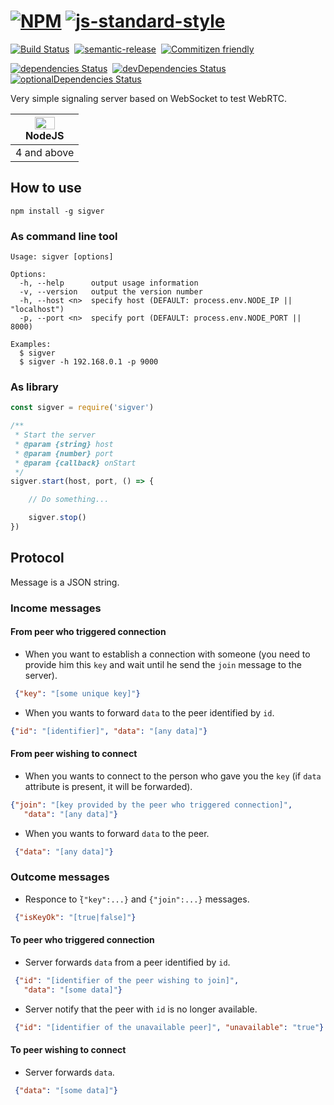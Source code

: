# [![NPM](https://nodei.co/npm/sigver.png)](https://nodei.co/npm/sigver/) [![js-standard-style](https://cdn.rawgit.com/feross/standard/master/badge.svg)](https://github.com/feross/standard)

[![Build Status](https://travis-ci.org/coast-team/sigver.svg?branch=master)](https://travis-ci.org/coast-team/sigver)&nbsp;
[![semantic-release](https://img.shields.io/badge/%20%20%F0%9F%93%A6%F0%9F%9A%80-semantic--release-e10079.svg?style=flat-square)](https://github.com/semantic-release/semantic-release)&nbsp;
[![Commitizen friendly](https://img.shields.io/badge/commitizen-friendly-brightgreen.svg?style=flat-square)](http://commitizen.github.io/cz-cli/)&nbsp;

[![dependencies Status](https://david-dm.org/coast-team/sigver/status.svg)](https://david-dm.org/coast-team/sigver)&nbsp;
[![devDependencies Status](https://david-dm.org/coast-team/sigver/dev-status.svg)](https://david-dm.org/coast-team/sigver?type=dev)&nbsp;
[![optionalDependencies Status](https://david-dm.org/coast-team/sigver/optional-status.svg)](https://david-dm.org/coast-team/sigver?type=optional)

Very simple signaling server based on WebSocket to test WebRTC.

| [<img src="https://upload.wikimedia.org/wikipedia/commons/thumb/d/d9/Node.js_logo.svg/32px-Node.js_logo.svg.png" alt="NodeJS" width="32px" height="20px" />](http://godban.github.io/browsers-support-badges/)</br>NodeJS |
| --------- |
| 4 and above


## How to use
    npm install -g sigver

### As command line tool
    Usage: sigver [options]

    Options:
      -h, --help      output usage information
      -v, --version   output the version number
      -h, --host <n>  specify host (DEFAULT: process.env.NODE_IP || "localhost")
      -p, --port <n>  specify port (DEFAULT: process.env.NODE_PORT || 8000)

    Examples:
      $ sigver
      $ sigver -h 192.168.0.1 -p 9000

### As library
```javascript
const sigver = require('sigver')

/**
 * Start the server
 * @param {string} host
 * @param {number} port
 * @param {callback} onStart
 */
sigver.start(host, port, () => {

    // Do something...

    sigver.stop()
})
```


## Protocol
Message is a JSON string.

### Income messages
#### From peer who triggered connection
- When you want to establish a connection with someone (you need to provide him this `key` and wait until he send the `join` message to the server).
```json
 {"key": "[some unique key]"}
```
- When you wants to forward `data` to the peer identified by `id`.
```json
{"id": "[identifier]", "data": "[any data]"}
```


#### From peer wishing to connect
- When you wants to connect to the person who gave you the `key` (if `data` attribute is present, it will be forwarded).
```json
{"join": "[key provided by the peer who triggered connection]",
   "data": "[any data]"}
```
- When you wants to forward `data` to the peer.
```json
 {"data": "[any data]"}
```

### Outcome messages
- Responce to ̀`{"key":...}` and `{"join":...}` messages.
```json
 {"isKeyOk": "[true|false]"}
```
#### To peer who triggered connection
- Server forwards `data` from a peer identified by `id`.
```json
 {"id": "[identifier of the peer wishing to join]",
   "data": "[some data]"}
```
- Server notify that the peer with `id` is no longer available.
```json
 {"id": "[identifier of the unavailable peer]", "unavailable": "true"}
```

#### To peer wishing to connect
- Server forwards `data`.
```json
 {"data": "[some data]"}
```
